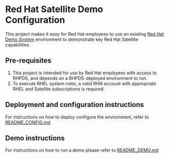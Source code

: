# Red Hat Satellite Demo Configuration

This project makes it easy for Red Hat employees to use an existing [Red Hat Demo System](https://demo.redhat.com) environment to demonstrate key Red Hat Satellite capabilities.

## Pre-requisites

1. This project is intended for use by Red Hat employees with access to RHPDS, and depends on a RHPDS-deployed environment to run.
2. To execute RHEL system roles, a valid RHN account with appropriate RHEL and Satellite subscriptions is required.

## Deployment and configuration instructions

For instructions on how to deploy configure the environment, refer to [README_CONFIG.md](README_CONFIG.md)

## Demo instructions

For instructions on how to run a demo please refer to [README_DEMO.md](README_DEMO.md)
